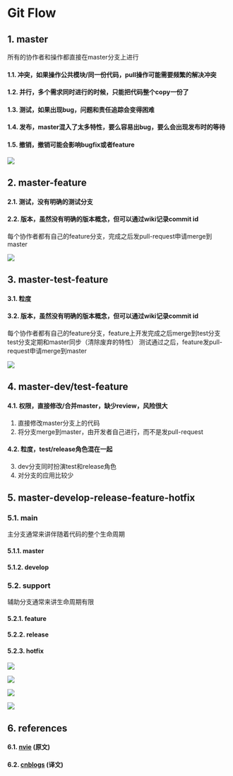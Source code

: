 # Git Flow


## 1. master
所有的协作者和操作都直接在master分支上进行
#### 1.1. 冲突，如果操作公共模块/同一份代码，pull操作可能需要频繁的解决冲突
#### 1.2. 并行，多个需求同时进行的时候，只能把代码整个copy一份了
#### 1.3. 测试，如果出现bug，问题和责任追踪会变得困难
#### 1.4. 发布，master混入了太多特性，要么容易出bug，要么会出现发布时的等待
#### 1.5. 撤销，撤销可能会影响bugfix或者feature

![](https://github.com/cf95a728f034df41e0d664c2290dd21a/git_flow/blob/master/1.git_master.png)


## 2. master-feature
#### 2.1. 测试，没有明确的测试分支
#### 2.2. 版本，虽然没有明确的版本概念，但可以通过wiki记录commit id
每个协作者都有自己的feature分支，完成之后发pull-request申请merge到master

![](https://github.com/cf95a728f034df41e0d664c2290dd21a/git_flow/blob/master/2.git_master_feature.png)


## 3. master-test-feature
#### 3.1. 粒度
#### 3.2. 版本，虽然没有明确的版本概念，但可以通过wiki记录commit id
每个协作者都有自己的feature分支，feature上开发完成之后merge到test分支
test分支定期和master同步（清除废弃的特性）
测试通过之后，feature发pull-request申请merge到master

![](https://github.com/cf95a728f034df41e0d664c2290dd21a/git_flow/blob/master/3.git_master_test_feature.png)


## 4. master-dev/test-feature
#### 4.1. 权限，直接修改/合并master，缺少review，风险很大
1. 直接修改master分支上的代码
2. 将分支merge到master，由开发者自己进行，而不是发pull-request

#### 4.2. 粒度，test/release角色混在一起
3. dev分支同时扮演test和release角色
4. 对分支的应用比较少

## 5. master-develop-release-feature-hotfix
### 5.1. main
主分支通常来讲伴随着代码的整个生命周期
#### 5.1.1. master
#### 5.1.2. develop
### 5.2. support
辅助分支通常来讲生命周期有限
#### 5.2.1. feature
#### 5.2.2. release
#### 5.2.3. hotfix

![](https://github.com/cf95a728f034df41e0d664c2290dd21a/git_flow/blob/master/4.git_flow.png)

![](http://images.cnitblog.com/blog/564490/201309/05090350-fe547d6e4eee4a59b606483a4cb8908c.png)

![](http://images.cnitblog.com/blog/564490/201309/05090438-7c7ea7047cff4d559e47a62308bcb47e.png)

![](http://images.cnitblog.com/blog/564490/201309/05132525-b921c42450674a50b2c03b414557c800.png)


## 6. references
#### 6.1. [nvie](http://nvie.com/posts/a-successful-git-branching-model/) (原文)
#### 6.2. [cnblogs](http://www.cnblogs.com/baiyw/p/3303125.html) (译文)
